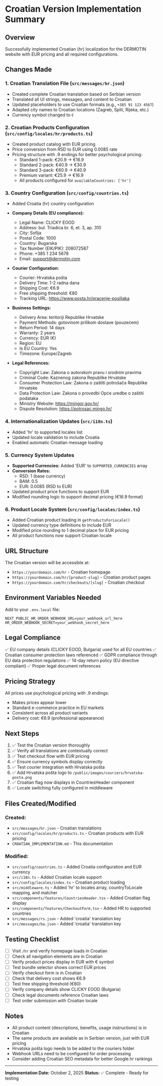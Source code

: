 # Croatian Version Implementation Summary

## Overview
Successfully implemented Croatian (hr) localization for the DERMOTIN website with EUR pricing and all required configurations.

## Changes Made

### 1. Croatian Translation File (`src/messages/hr.json`)
- Created complete Croatian translation based on Serbian version
- Translated all UI strings, messages, and content to Croatian
- Updated placeholders to use Croatian formats (e.g., `+385 91 123 4567`)
- Adapted city names to Croatian locations (Zagreb, Split, Rijeka, etc.)
- Currency symbol changed to `€`

### 2. Croatian Products Configuration (`src/config/locales/hr/products.ts`)
- Created product catalog with EUR pricing
- Price conversion from RSD to EUR using 0.0085 rate
- Pricing structure with .9 endings for better psychological pricing:
  - Standard 1-pack: €20.9 → €16.9
  - Standard 2-pack: €40.9 → €30.9
  - Standard 3-pack: €60.9 → €40.9
  - Premium variant: €25.9 → €16.9
  - All products configured for `availableCountries: ['hr']`

### 3. Country Configuration (`src/config/countries.ts`)
- Added Croatia (hr) country configuration
- **Company Details (EU compliance):**
  - Legal Name: CLICKY EOOD
  - Address: bul. Triadica br. 6, et. 3, ap. 310
  - City: Sofija
  - Postal Code: 1000
  - Country: Bugarska
  - Tax Number (EIK/PIK): 208072587
  - Phone: +385 1 234 5678
  - Email: support@dermotin.com

- **Courier Configuration:**
  - Courier: Hrvatska pošta
  - Delivery Time: 1-2 radna dana
  - Shipping Cost: €6.9
  - Free shipping threshold: €80
  - Tracking URL: https://www.posta.hr/pracenje-posiljaka

- **Business Settings:**
  - Delivery Area: teritoriji Republike Hrvatske
  - Payment Methods: gotovinom prilikom dostave (pouzećem)
  - Return Period: 14 days
  - Warranty: 2 years
  - Currency: EUR (€)
  - Region: EU
  - Is EU Country: Yes
  - Timezone: Europe/Zagreb

- **Legal References:**
  - Copyright Law: Zakona o autorskom pravu i srodnim pravima
  - Criminal Code: Kaznenog zakona Republike Hrvatske
  - Consumer Protection Law: Zakona o zaštiti potrošača Republike Hrvatske
  - Data Protection Law: Zakona o provedbi Opće uredbe o zaštiti podataka
  - Ministry Website: https://mingor.gov.hr/
  - Dispute Resolution: https://potrosac.mingo.hr/

### 4. Internationalization Updates (`src/i18n.ts`)
- Added 'hr' to supported locales list
- Updated locale validation to include Croatia
- Enabled automatic Croatian message loading

### 5. Currency System Updates
- **Supported Currencies:** Added 'EUR' to `SUPPORTED_CURRENCIES` array
- **Conversion Rates:**
  - RSD: 1 (base currency)
  - BAM: 0.5
  - EUR: 0.0085 (RSD to EUR)
- Updated product price functions to support EUR
- Modified rounding logic to support decimal pricing (€16.9 format)

### 6. Product Locale System (`src/config/locales/index.ts`)
- Added Croatian product loading in `getProductsForLocale()`
- Updated currency type definitions to include EUR
- Modified price rounding to 1 decimal place for EUR pricing
- All product functions now support Croatian locale

## URL Structure
The Croatian version will be accessible at:
- `https://yourdomain.com/hr` - Croatian homepage
- `https://yourdomain.com/hr/[product-slug]` - Croatian product pages
- `https://yourdomain.com/hr/checkouts/[slug]` - Croatian checkout

## Environment Variables Needed
Add to your `.env.local` file:
```env
NEXT_PUBLIC_HR_ORDER_WEBHOOK_URL=your_webhook_url_here
HR_ORDER_WEBHOOK_SECRET=your_webhook_secret_here
```

## Legal Compliance
✅ EU company details (CLICKY EOOD, Bulgaria) used for all EU countries
✅ Croatian consumer protection laws referenced
✅ GDPR compliance through EU data protection regulations
✅ 14-day return policy (EU directive compliant)
✅ Proper legal document references

## Pricing Strategy
All prices use psychological pricing with .9 endings:
- Makes prices appear lower
- Standard e-commerce practice in EU markets
- Consistent across all product variants
- Delivery cost: €6.9 (professional appearance)

## Next Steps
1. ✅ Test the Croatian version thoroughly
2. ✅ Verify all translations are contextually correct
3. ✅ Test checkout flow with EUR pricing
4. ✅ Ensure currency symbols display correctly
5. ✅ Test courier integration with Hrvatska pošta
6. ✅ Add Hrvatska pošta logo to `/public/images/couriers/hrvatska-posta.png`
7. ✅ Croatian flag now displays in CountriesHeader component
8. ✅ Locale switching fully configured in middleware

## Files Created/Modified

### Created:
- `src/messages/hr.json` - Croatian translations
- `src/config/locales/hr/products.ts` - Croatian products with EUR pricing
- `CROATIAN_IMPLEMENTATION.md` - This documentation

### Modified:
- `src/config/countries.ts` - Added Croatia configuration and EUR currency
- `src/i18n.ts` - Added Croatian locale support
- `src/config/locales/index.ts` - Croatian product loading
- `src/middleware.ts` - Added 'hr' to locales array, countryToLocale mapping, and matcher
- `src/components/features/CountriesHeader.tsx` - Added Croatian flag display
- `src/components/features/CheckoutForm.tsx` - Added HR to supported countries
- `src/messages/rs.json` - Added 'croatia' translation key
- `src/messages/ba.json` - Added 'croatia' translation key

## Testing Checklist
- [ ] Visit `/hr` and verify homepage loads in Croatian
- [ ] Check all navigation elements are in Croatian
- [ ] Verify product prices display in EUR with € symbol
- [ ] Test bundle selector shows correct EUR prices
- [ ] Verify checkout form is in Croatian
- [ ] Check that delivery cost shows €6.9
- [ ] Test free shipping threshold (€80)
- [ ] Verify company details show CLICKY EOOD (Bulgaria)
- [ ] Check legal documents reference Croatian laws
- [ ] Test order submission with Croatian locale

## Notes
- All product content (descriptions, benefits, usage instructions) is in Croatian
- The same products are available as in Serbian version, just with EUR pricing
- Hrvatska pošta logo needs to be added to the couriers folder
- Webhook URLs need to be configured for order processing
- Consider adding Croatian SEO metadata for better Google.hr rankings

---
**Implementation Date:** October 2, 2025
**Status:** ✅ Complete - Ready for testing

